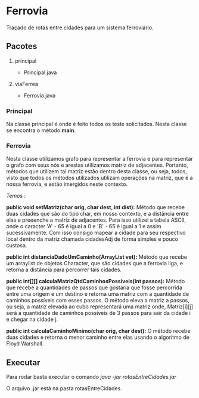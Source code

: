 # Ferrovia
Traçado de rotas entre cidades para um sistema ferroviário.

## Pacotes

1. principal
    * Principal.java

2. viaFerrea
    * Ferrovia.java

### Principal
Na classe principal é onde é feito todos os teste solicitados.
Nesta classe se encontra o método __main__.

### Ferrovia
Nesta classe utilizamos grafo para representar a ferrovia e para representar o grafo com seus nós e arestas utilizamos matriz de adjacentes. Portanto, métodos que utilizem tal matriz estão dentro desta classe, ou seja, todos, visto que todos os métodos utilizados utilizam operações na matriz, que é a nossa ferrovia, e estão imergidos neste contexto.

_Temos_ :

**public void setMatriz(char orig, char dest, int dist):**
 Método que recebe duas cidades que são do tipo char, em nosso contexto, e a distância entre elas e preeenche a matriz de adjacentes.
Para isso utilizei a tabela ASCII, onde o caracter 'A' - 65 é igual a 0 e 'B' - 65 é igual a 1 e assim sucessivamente.
Com isso consigo mapear a cidade para seu respectivo local dentro da matriz chamada cidadesAdj de forma simples e pouco custosa. 

**public int distanciaDadoUmCaminho(ArrayList<Character> vet):**
Método que recebe um arraylist de objetos Character, que são cidades que a ferrovia liga, e retorna a distância para percorrer tais cidades.

**public int[][] calculaMatrizQtdCaminhosPossiveis(int passos):**
Método que recebe a quantidades de passos que gostaria que fosse percorrida entre uma origem e um destino e retorna uma matriz com a quantidade de caminhos possíveis com esses passos.
O método eleva a matriz a passos, ou seja, a matriz elevada ao cubo representará uma matriz onde, 
Matriz[i][j] será a quantidade de caminhos possíveis de 3 passos para sair da cidade i e chegar na cidade j.  

**public int calculaCaminhoMinimo(char orig, char dest):**
O método recebe duas cidades e retorna o menor caminho entre elas usando o algoritmo de Floyd Warshall.

## Executar

Para rodar basta executar o comando _java -jar rotasEntreCidades.jar_

O arquivo .jar está na pasta rotasEntreCidades.

